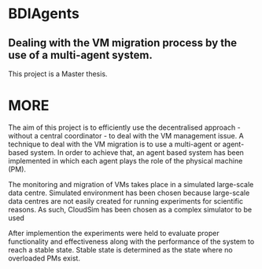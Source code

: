 # BDIAgents
## Dealing with the VM migration process by the use of a multi-agent system. ##

This project is a Master thesis.

# MORE #
The aim of this project is to efficiently use the decentralised approach - without a central coordinator - to deal with the VM management issue.
A technique to deal with the VM migration is to use a multi-agent or agent-based system. 
In order to achieve that, an agent based system has been implemented in which each agent plays the role of the physical machine (PM).

The monitoring and migration of VMs takes place in a simulated large-scale data centre.
Simulated environment has been chosen because large-scale data centres are not easily created for running experiments for scientific reasons. 
As such, CloudSim has been chosen as a complex simulator to be used

After implemention the experiments were held to evaluate proper functionality and effectiveness along with the performance of the system to reach a stable state. Stable state is determined as the state where no overloaded PMs exist.
